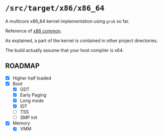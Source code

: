 `/src/target/x86/x86_64`
=========================

A multicore x86_64 kernel implementation using `grub` so far.

Reference of [x86 common](../README.md).

As explained, a part of the kernel is contained in other project directories.

The build actually assume that your host compiler is x64.

## ROADMAP

- [X] Higher half loaded
- [X] Boot
  - [X] GDT
  - [X] Early Paging
  - [X] Long mode
  - [X] IDT
  - [ ] TSS
  - [ ] SMP init
- [X] Memory
  - [X] VMM